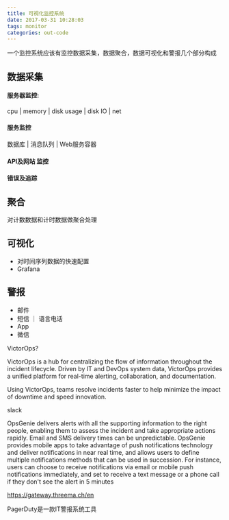 ```yaml
---
title: 可视化监控系统
date: 2017-03-31 10:28:03
tags: monitor
categories: out-code
---
```


一个监控系统应该有监控数据采集，数据聚合，数据可视化和警报几个部分构成

数据采集
---

#### 服务器监控:

cpu | memory | disk usage | disk IO | net

#### 服务监控

数据库 | 消息队列 | Web服务容器

#### API及网站 监控

#### 错误及追踪


聚合
---
对计数数据和计时数据做聚合处理

可视化
---
- 对时间序列数据的快速配置
- Grafana


警报
---
- 邮件
- 短信 ｜ 语言电话
- App
- 微信

VictorOps?

VictorOps is a hub for centralizing the flow of information throughout the incident lifecycle. Driven by IT and DevOps system data, VictorOps provides a unified platform for real-time alerting, collaboration, and documentation.

Using VictorOps, teams resolve incidents faster to help minimize the impact of downtime and speed innovation.

slack

OpsGenie delivers alerts with all the supporting information to the right people, enabling them to assess the incident and take appropriate actions rapidly. Email and SMS delivery times can be unpredictable. OpsGenie provides mobile apps to take advantage of push notifications technology and deliver notifications in near real time, and allows users to define multiple notifications methods that can be used in succession. For instance, users can choose to receive notifications via email or mobile push notifications immediately, and set to receive a text message or a phone call if they don't see the alert in 5 minutes

https://gateway.threema.ch/en

PagerDuty是一款IT警报系统工具
